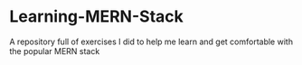 # Learning-MERN-Stack
A repository full of exercises I did to help me learn and get comfortable with the popular MERN stack
